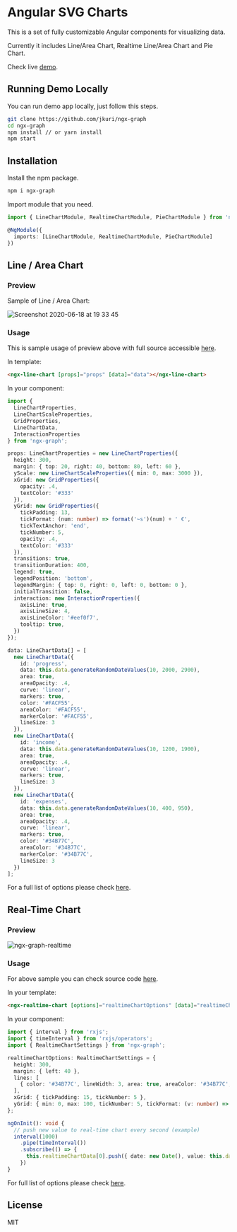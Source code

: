 # Angular SVG Charts

This is a set of fully customizable Angular components for visualizing data.

Currently it includes Line/Area Chart, Realtime Line/Area Chart and Pie Chart.

Check live [demo](https://ngx-graph.jankuri.com).

## Running Demo Locally

You can run demo app locally, just follow this steps.

```sh
git clone https://github.com/jkuri/ngx-graph
cd ngx-graph
npm install // or yarn install
npm start
```

## Installation

Install the npm package.

```sh
npm i ngx-graph
```

Import module that you need.

```ts
import { LineChartModule, RealtimeChartModule, PieChartModule } from 'ngx-graph';

@NgModule({
  imports: [LineChartModule, RealtimeChartModule, PieChartModule]
})
```

## Line / Area Chart

### Preview

Sample of Line / Area Chart:

![Screenshot 2020-06-18 at 19 33 45](https://user-images.githubusercontent.com/1796022/85053421-c1a33500-b19a-11ea-83ab-904f9aa45b3a.png)

### Usage

This is sample usage of preview above with full source accessible [here](https://github.com/jkuri/ngx-graph/tree/master/projects/app/src/app/components/demo-line-area-chart).

In template:

```html
<ngx-line-chart [props]="props" [data]="data"></ngx-line-chart>
```

In your component:

```ts
import {
  LineChartProperties,
  LineChartScaleProperties,
  GridProperties,
  LineChartData,
  InteractionProperties
} from 'ngx-graph';

props: LineChartProperties = new LineChartProperties({
  height: 300,
  margin: { top: 20, right: 40, bottom: 80, left: 60 },
  yScale: new LineChartScaleProperties({ min: 0, max: 3000 }),
  xGrid: new GridProperties({
    opacity: .4,
    textColor: '#333'
  }),
  yGrid: new GridProperties({
    tickPadding: 13,
    tickFormat: (num: number) => format('~s')(num) + ' €',
    tickTextAnchor: 'end',
    tickNumber: 5,
    opacity: .4,
    textColor: '#333'
  }),
  transitions: true,
  transitionDuration: 400,
  legend: true,
  legendPosition: 'bottom',
  legendMargin: { top: 0, right: 0, left: 0, bottom: 0 },
  initialTransition: false,
  interaction: new InteractionProperties({
    axisLine: true,
    axisLineSize: 4,
    axisLineColor: '#eef0f7',
    tooltip: true,
  })
});

data: LineChartData[] = [
  new LineChartData({
    id: 'progress',
    data: this.data.generateRandomDateValues(10, 2000, 2900),
    area: true,
    areaOpacity: .4,
    curve: 'linear',
    markers: true,
    color: '#FACF55',
    areaColor: '#FACF55',
    markerColor: '#FACF55',
    lineSize: 3
  }),
  new LineChartData({
    id: 'income',
    data: this.data.generateRandomDateValues(10, 1200, 1900),
    area: true,
    areaOpacity: .4,
    curve: 'linear',
    markers: true,
    lineSize: 3
  }),
  new LineChartData({
    id: 'expenses',
    data: this.data.generateRandomDateValues(10, 400, 950),
    area: true,
    areaOpacity: .4,
    curve: 'linear',
    markers: true,
    color: '#34B77C',
    areaColor: '#34B77C',
    markerColor: '#34B77C',
    lineSize: 3
  })
];
```

For a full list of options please check [here](https://github.com/jkuri/ngx-graph/blob/master/projects/ngx-graph/src/lib/line-chart/line-chart.class.ts#L233-L246).

## Real-Time Chart

### Preview

![ngx-graph-realtime](https://user-images.githubusercontent.com/1796022/85064398-ccb29100-b1ab-11ea-9729-c90cd2de98e6.gif)

### Usage

For above sample you can check source code [here](https://github.com/jkuri/ngx-graph/tree/master/projects/app/src/app/components/demo-realtime-chart).

In your template:

```html
<ngx-realtime-chart [options]="realtimeChartOptions" [data]="realtimeChartData"></ngx-realtime-chart>
```

In your component:

```ts
import { interval } from 'rxjs';
import { timeInterval } from 'rxjs/operators';
import { RealtimeChartSettings } from 'ngx-graph';

realtimeChartOptions: RealtimeChartSettings = {
  height: 300,
  margin: { left: 40 },
  lines: [
    { color: '#34B77C', lineWidth: 3, area: true, areaColor: '#34B77C', areaOpacity: .2 }
  ],
  xGrid: { tickPadding: 15, tickNumber: 5 },
  yGrid: { min: 0, max: 100, tickNumber: 5, tickFormat: (v: number) => `${v}%`, tickPadding: 25 }
};

ngOnInit(): void {
  // push new value to real-time chart every second (example)
  interval(1000)
    .pipe(timeInterval())
    .subscribe(() => {
      this.realtimeChartData[0].push({ date: new Date(), value: this.data.randomInt(0, 100) });
    })
}
```

For full list of options please check [here](https://github.com/jkuri/ngx-graph/blob/master/projects/ngx-graph/src/lib/realtime-chart/realtime-chart.interface.ts#L47-L56).

## License

MIT
